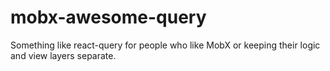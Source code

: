 # mobx-awesome-query

Something like react-query for people who like MobX or keeping their logic and view layers separate.
